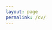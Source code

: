 ```yaml
---
layout: page
permalink: /cv/
---
```



<object data="[../assets/path/to/document.pdf](https://drive.google.com/file/d/1q2Im8w2jfPt3yF2TQfsX5pKk1rri03iY/view?usp=share_link)" width="1000" height="1000" type='application/pdf'></object>
